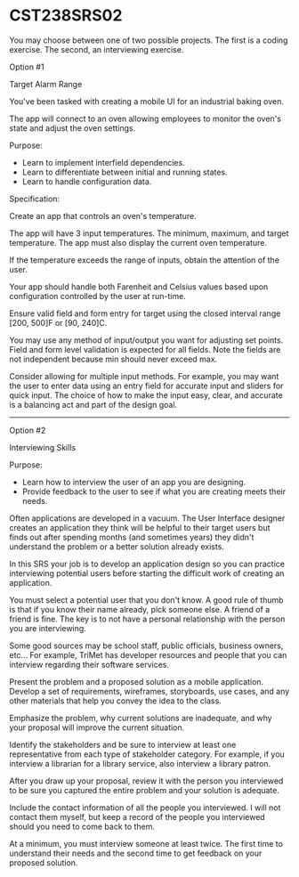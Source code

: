 # CST238SRS02  

You may choose between one of two possible projects. The first is a coding exercise. The second, an interviewing exercise. 


Option #1

Target Alarm Range  

You've been tasked with creating a mobile UI for an industrial baking oven.  

The app will connect to an oven allowing employees to monitor the oven's state and adjust the oven settings.  

Purpose:  
  - Learn to implement interfield dependencies.  
  - Learn to differentiate between initial and running states.  
  - Learn to handle configuration data.  
  
Specification:  

Create an app that controls an oven's temperature.  

The app will have 3 input temperatures. The minimum, maximum, and target temperature.  The app must also display the current oven temperature.  

If the temperature exceeds the range of inputs, obtain the attention of the user.  

Your app should handle both Farenheit and Celsius values based upon configuration controlled by the user at run-time.  

Ensure valid field and form entry for target using the closed interval range [200, 500]F or [90, 240]C.  

You may use any method of input/output you want for adjusting set points.  Field and form level validation is expected for all fields. Note the fields are not independent because min should never exceed max.   

Consider allowing for multiple input methods.  For example, you may want the user to enter data using an entry field for accurate input and sliders for quick input.  The choice of how to make the input easy, clear, and accurate is a balancing act and part of the design goal.  

---

Option #2  

Interviewing Skills  

Purpose:  

- Learn how to interview the user of an app you are designing.  
- Provide feedback to the user to see if what you are creating meets their needs.  

Often applications are developed in a vacuum. The User Interface designer creates an application they think will be helpful to their target users but finds out after spending months (and sometimes years) they didn't understand the problem or a better solution already exists.  

In this SRS your job is to develop an application design so you can practice interviewing potential users before starting the difficult work of creating an application.  

You must select a potential user that you don't know. A good rule of thumb is that if you know their name already, pick someone else.  A friend of a friend is fine.  The key is to not have a personal relationship with the person you are interviewing.  

Some good sources may be school staff, public officials, business owners, etc... For example, TriMet has developer resources and people that you can interview regarding their software services.  

Present the problem and a proposed solution as a mobile application. Develop a set of requirements, wireframes, storyboards, use cases, and any other materials that help you convey the idea to the class.  

Emphasize the problem, why current solutions are inadequate, and why your proposal will improve the current situation.  

Identify the stakeholders and be sure to interview at least one representative from each type of stakeholder category.  For example, if you interview a librarian for a library service, also interview a library patron.  

After you draw up your proposal, review it with the person you interviewed to be sure you captured the entire problem and your solution is adequate.  

Include the contact information of all the people you interviewed.  I will not contact them myself, but keep a record of the people you interviewed should you need to come back to them.  

At a minimum, you must interview someone at least twice.  The first time to understand their needs and the second time to get feedback on your proposed solution.  
